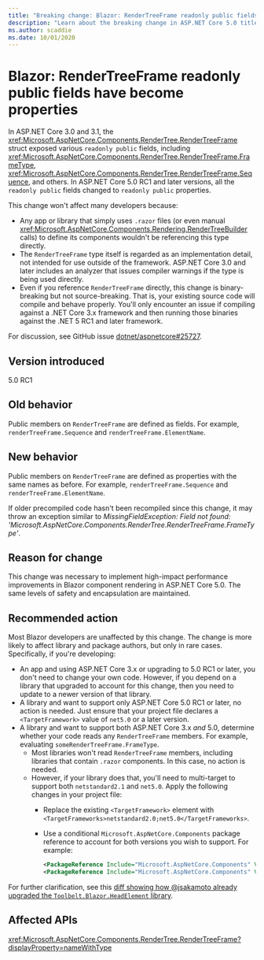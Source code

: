 ```yaml
---
title: "Breaking change: Blazor: RenderTreeFrame readonly public fields have become properties"
description: "Learn about the breaking change in ASP.NET Core 5.0 titled Blazor: RenderTreeFrame readonly public fields have become properties"
ms.author: scaddie
ms.date: 10/01/2020
---
```

# Blazor: RenderTreeFrame readonly public fields have become properties

In ASP.NET Core 3.0 and 3.1, the <xref:Microsoft.AspNetCore.Components.RenderTree.RenderTreeFrame> struct exposed various `readonly public` fields, including <xref:Microsoft.AspNetCore.Components.RenderTree.RenderTreeFrame.FrameType>, <xref:Microsoft.AspNetCore.Components.RenderTree.RenderTreeFrame.Sequence>, and others. In ASP.NET Core 5.0 RC1 and later versions, all the `readonly public` fields changed to `readonly public` properties.

This change won't affect many developers because:

* Any app or library that simply uses `.razor` files (or even manual <xref:Microsoft.AspNetCore.Components.Rendering.RenderTreeBuilder> calls) to define its components wouldn't be referencing this type directly.
* The `RenderTreeFrame` type itself is regarded as an implementation detail, not intended for use outside of the framework. ASP.NET Core 3.0 and later includes an analyzer that issues compiler warnings if the type is being used directly.
* Even if you reference `RenderTreeFrame` directly, this change is binary-breaking but not source-breaking. That is, your existing source code will compile and behave properly. You'll only encounter an issue if compiling against a .NET Core 3.x framework and then running those binaries against the .NET 5 RC1 and later framework.

For discussion, see GitHub issue [dotnet/aspnetcore#25727](https://github.com/dotnet/aspnetcore/issues/25727).

## Version introduced

5.0 RC1

## Old behavior

Public members on `RenderTreeFrame` are defined as fields. For example, `renderTreeFrame.Sequence` and `renderTreeFrame.ElementName`.

## New behavior

Public members on `RenderTreeFrame` are defined as properties with the same names as before. For example, `renderTreeFrame.Sequence` and `renderTreeFrame.ElementName`.

If older precompiled code hasn't been recompiled since this change, it may throw an exception similar to *MissingFieldException: Field not found: 'Microsoft.AspNetCore.Components.RenderTree.RenderTreeFrame.FrameType'*.

## Reason for change

This change was necessary to implement high-impact performance improvements in Blazor component rendering in ASP.NET Core 5.0. The same levels of safety and encapsulation are maintained.

## Recommended action

Most Blazor developers are unaffected by this change. The change is more likely to affect library and package authors, but only in rare cases. Specifically, if you're developing:

* An app and using ASP.NET Core 3.x or upgrading to 5.0 RC1 or later, you don't need to change your own code. However, if you depend on a library that upgraded to account for this change, then you need to update to a newer version of that library.
* A library and want to support only ASP.NET Core 5.0 RC1 or later, no action is needed. Just ensure that your project file declares a `<TargetFramework>` value of `net5.0` or a later version.
* A library and want to support both ASP.NET Core 3.x *and* 5.0, determine whether your code reads any `RenderTreeFrame` members. For example, evaluating `someRenderTreeFrame.FrameType`.
  * Most libraries won't read `RenderTreeFrame` members, including libraries that contain `.razor` components. In this case, no action is needed.
  * However, if your library does that, you'll need to multi-target to support both `netstandard2.1` and `net5.0`. Apply the following changes in your project file:
    * Replace the existing `<TargetFramework>` element with `<TargetFrameworks>netstandard2.0;net5.0</TargetFrameworks>`.
    * Use a conditional `Microsoft.AspNetCore.Components` package reference to account for both versions you wish to support. For example:

        ```xml
        <PackageReference Include="Microsoft.AspNetCore.Components" Version="3.0.0" Condition="'$(TargetFramework)' == 'netstandard2.0'" />
        <PackageReference Include="Microsoft.AspNetCore.Components" Version="5.0.0-rc.1.*" Condition="'$(TargetFramework)' != 'netstandard2.0'" />
        ```

For further clarification, see this [diff showing how @jsakamoto already upgraded the `Toolbelt.Blazor.HeadElement` library](https://github.com/jsakamoto/Toolbelt.Blazor.HeadElement/commit/090df430ba725f9420d412753db8104e8c32bf51).

## Affected APIs

<xref:Microsoft.AspNetCore.Components.RenderTree.RenderTreeFrame?displayProperty=nameWithType>

<!--

### Category

ASP.NET Core

### Affected APIs

`T:Microsoft.AspNetCore.Components.RenderTree.RenderTreeFrame`

-->
